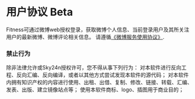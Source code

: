 # 用户协议 Beta
Fitness可通过微博web授权登录，获取微博个人信息、当前登录用户及其所关注用户的最新微博、微博评论相关信息。
请遵循[《微博服务使用协议》](https://www.weibo.com/signup/v5/protocol).

### 禁止行为
除非法律允许或Sky24n授权许可，您不得从事下列行为：
对本软件进行反向工程、反向汇编、反向编译，或者以其他方式尝试发现本软件的源代码；
对本软件内拥有知识产权的内容进行使用、出租、出借、复制、修改、链接、转载、汇编、发表、出版、建立镜像站点等；
使用本软件商标、logo、插图用于商业目的；
